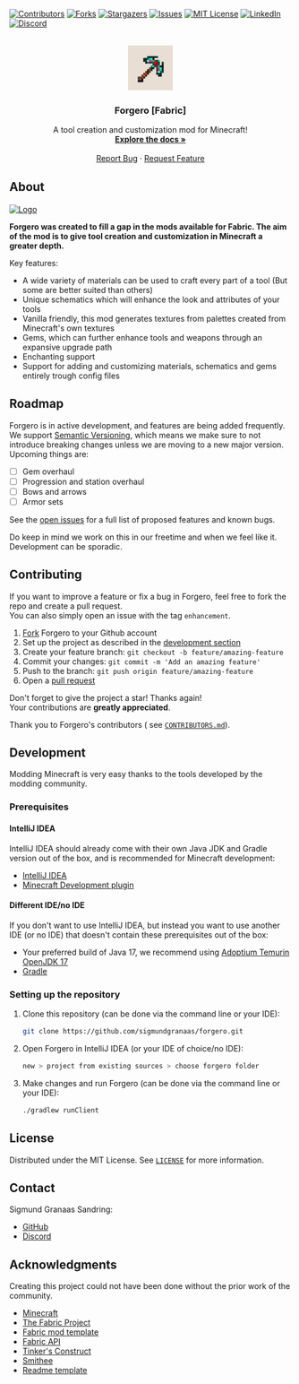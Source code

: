 <div id="top"></div>

<!-- PROJECT SHIELDS -->
<!--
*** I'm using markdown "reference style" links for readability.
*** Reference links are enclosed in brackets [ ] instead of parentheses ( ).
*** See the bottom of this document for the declaration of the reference variables
*** for contributors-url, forks-url, etc. This is an optional, concise syntax you may use.
*** https://www.markdownguide.org/basic-syntax/#reference-style-links
-->
[![Contributors][contributors-shield]][contributors-url]
[![Forks][forks-shield]][forks-url]
[![Stargazers][stars-shield]][stars-url]
[![Issues][issues-shield]][issues-url]
[![MIT License][license-shield]][license-url]
[![LinkedIn][linkedin-shield]][linkedin-url]
[![Discord][discord-shield]][discord-url]


<!-- PROJECT LOGO -->
<br />
<div align="center">
  <a href="https://www.curseforge.com/minecraft/mc-mods/forgero">
    <img src="assets/logo/logo.png" alt="Logo" width="80" height="80">
  </a>

<h3 align="center">Forgero [Fabric]</h3>

  <p align="center">
    A tool creation and customization mod for Minecraft!
    <br />
    <a href="https://github.com/sigmundgranaas/forgero/wiki"><strong>Explore the docs »</strong></a>
    <br />
    <br />
    <a href="https://github.com/sigmundgranaas/forgero/issues">Report Bug</a>
    ·
    <a href="https://github.com/sigmundgranaas/forgeroissues">Request Feature</a>
  </p>
</div>


<!-- ABOUT FORGERO -->

## About

<a href="https://www.curseforge.com/minecraft/mc-mods/forgero">
    <img align="center" src="assets/banner.png" alt="Logo" >
</a>

**Forgero was created to fill a gap in the mods available for Fabric. The aim of the mod is to give tool creation and
customization in Minecraft a greater depth.**

Key features:

* A wide variety of materials can be used to craft every part of a tool (But some are better suited than others)
* Unique schematics which will enhance the look and attributes of your tools
* Vanilla friendly, this mod generates textures from palettes created from Minecraft's own textures
* Gems, which can further enhance tools and weapons through an expansive upgrade path
* Enchanting support
* Support for adding and customizing materials, schematics and gems entirely trough config files

<!-- ROADMAP -->

## Roadmap

Forgero is in active development, and features are being added frequently.  
We support [Semantic Versioning](https://semver.org/), which means we make sure to not introduce breaking changes unless
we are moving to a new major version. Upcoming things are:

- [ ] Gem overhaul
- [ ] Progression and station overhaul
- [ ] Bows and arrows
- [ ] Armor sets

See the [open issues](https://github.com/sigmundgranaas/forgero/issues) for a full list of proposed features and known
bugs.

Do keep in mind we work on this in our freetime and when we feel like it. Development can be sporadic.


<!-- CONTRIBUTING -->

## Contributing

If you want to improve a feature or fix a bug in Forgero, feel free to fork the repo and create a pull request.  
You can also simply open an issue with the tag `enhancement`.

1. [Fork](https://github.com/sigmundgranaas/forgero/fork) Forgero to your Github account
2. Set up the project as described in the [development section](#development)
3. Create your feature branch: `git checkout -b feature/amazing-feature`
4. Commit your changes: `git commit -m 'Add an amazing feature'`
5. Push to the branch: `git push origin feature/amazing-feature`
6. Open a [pull request](https://github.com/sigmundgranaas/forgero/pulls)

Don't forget to give the project a star! Thanks again!  
Your contributions are **greatly appreciated**.

Thank you to Forgero's contributors (
see [`CONTRIBUTORS.md`](https://github.com/SigmundGranaas/forgero/blob/1.19/CONTRIBUTORS.md)).


<!-- DEVELOPMENT -->

## Development

Modding Minecraft is very easy thanks to the tools developed by the modding community.

### Prerequisites

#### IntelliJ IDEA

IntelliJ IDEA should already come with their own Java JDK and Gradle version out of the box, and is recommended for
Minecraft development:

- [IntelliJ IDEA](https://www.jetbrains.com/idea/download)
- [Minecraft Development plugin](https://mcdev.io/)

#### Different IDE/no IDE

If you don't want to use IntelliJ IDEA, but instead you want to use another IDE (or no IDE) that doesn't contain these
prerequisites out of the box:

* Your preferred build of Java 17, we recommend using [Adoptium Temurin OpenJDK 17](https://adoptium.net/temurin/)
* [Gradle](https://gradle.org/)

### Setting up the repository

1. Clone this repository (can be done via the command line or your IDE):
   ```sh
   git clone https://github.com/sigmundgranaas/forgero.git
   ```

2. Open Forgero in IntelliJ IDEA (or your IDE of choice/no IDE):
   ```sh
   new > project from existing sources > choose forgero folder
   ```
3. Make changes and run Forgero (can be done via the command line or your IDE):
   ```sh
   ./gradlew runClient
   ```

<!-- LICENSE -->

## License

Distributed under the MIT License. See [`LICENSE`](https://github.com/SigmundGranaas/forgero/blob/1.19/LICENSE) for more
information.


<!-- CONTACT -->

## Contact

Sigmund Granaas Sandring:

- [GitHub](https://github.com/SigmundGranaas)
- [Discord](https://discord.gg/3vK7ZwEDex)

<!-- ACKNOWLEDGMENTS -->

## Acknowledgments

Creating this project could not have been done without the prior work of the community.

* [Minecraft](https://www.minecraft.net)
* [The Fabric Project](https://fabricmc.net/)
* [Fabric mod template](https://github.com/FabricMC/fabric-example-mod)
* [Fabric API](https://github.com/FabricMC/fabric)
* [Tinker's Construct](https://github.com/SlimeKnights/TinkersConstruct)
* [Smithee](https://github.com/LordDeatHunter/Smithee)
* [Readme template](https://github.com/othneildrew/Best-README-Template/)

<!-- MARKDOWN LINKS & IMAGES -->
<!-- https://www.markdownguide.org/basic-syntax/#reference-style-links -->

[product-screenshot]: assets/Banner.png

[contributors-shield]: https://img.shields.io/github/contributors/sigmundgranaas/forgero.svg?style=for-the-badge

[contributors-url]: https://github.com/sigmundgranaas/forgero/graphs/contributors

[forks-shield]: https://img.shields.io/github/forks/sigmundgranaas/forgero.svg?style=for-the-badge

[forks-url]: https://github.com/sigmundgranaas/forgero/network/members

[stars-shield]: https://img.shields.io/github/stars/sigmundgranaas/forgero.svg?style=for-the-badge

[stars-url]: https://github.com/sigmundgranaas/forgero/stargazers

[issues-shield]: https://img.shields.io/github/issues/sigmundgranaas/forgero.svg?style=for-the-badge

[issues-url]: https://github.com/othneildrew/Best-README-Template/issues

[license-shield]: https://img.shields.io/github/license/sigmundgranaas/forgero.svg?style=for-the-badge

[license-url]: https://github.com/sigmundgranaas/forgero/blob/master/LICENSE.txt

[linkedin-shield]: https://img.shields.io/badge/-LinkedIn-black.svg?style=for-the-badge&logo=linkedin&colorB=555

[linkedin-url]: https://linkedin.com/in/sigmundgranaas

[discord-shield]: https://img.shields.io/discord/981828752029925408?label=chat%20on%20Discord&logo=Discord&style=for-the-badge

[discord-url]: https://discord.gg/3vK7ZwEDex
